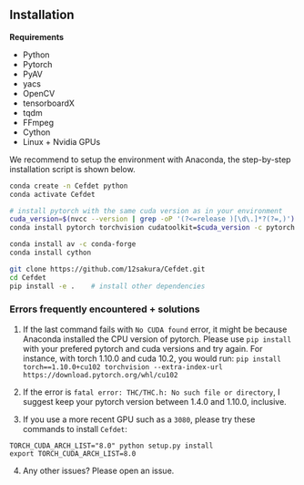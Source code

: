 ## Installation

**Requirements**

- Python
- Pytorch
- PyAV
- yacs
- OpenCV
- tensorboardX
- tqdm
- FFmpeg
- Cython
- Linux + Nvidia GPUs


We recommend to setup the environment with Anaconda, 
the step-by-step installation script is shown below.

```bash
conda create -n Cefdet python
conda activate Cefdet

# install pytorch with the same cuda version as in your environment
cuda_version=$(nvcc --version | grep -oP '(?<=release )[\d\.]*?(?=,)')
conda install pytorch torchvision cudatoolkit=$cuda_version -c pytorch

conda install av -c conda-forge
conda install cython

git clone https://github.com/12sakura/Cefdet.git
cd Cefdet
pip install -e .    # install other dependencies

```
### Errors frequently encountered + solutions

1. If the last command fails with `No CUDA found` error, it might be because Anaconda installed the CPU version of pytorch. Please use `pip install` with your prefered pytorch and cuda versions and try again. For instance, with torch 1.10.0 and cuda 10.2, you would run: `pip install torch==1.10.0+cu102 torchvision --extra-index-url https://download.pytorch.org/whl/cu102`

2. If the error is `fatal error: THC/THC.h: No such file or directory`, I suggest keep your pytorch version between 1.4.0 and 1.10.0, inclusive.

3. If you use a more recent GPU such as a `3080`, please try these commands to install `Cefdet`:
 ```
TORCH_CUDA_ARCH_LIST="8.0" python setup.py install
export TORCH_CUDA_ARCH_LIST=8.0
```
4. Any other issues? Please open an issue.

